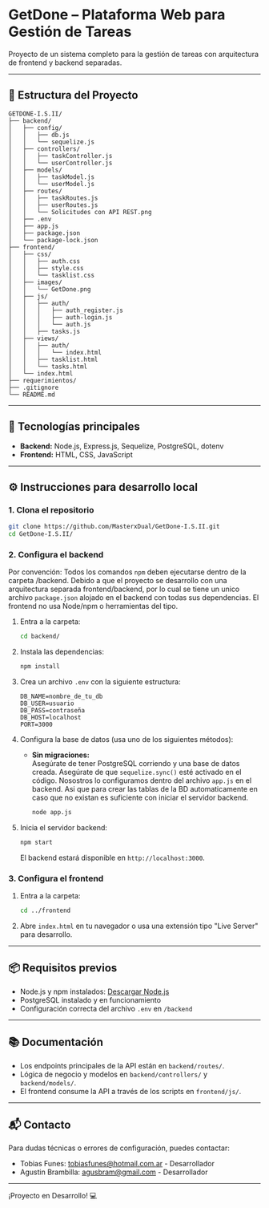 # GetDone – Plataforma Web para Gestión de Tareas

Proyecto de un sistema completo para la gestión de tareas con arquitectura de frontend y backend separadas.

---

## 📁 Estructura del Proyecto

```
GETDONE-I.S.II/
├── backend/
│   ├── config/
│   │   ├── db.js
│   │   └── sequelize.js
│   ├── controllers/
│   │   ├── taskController.js
│   │   └── userController.js
│   ├── models/
│   │   ├── taskModel.js
│   │   └── userModel.js
│   ├── routes/
│   │   ├── taskRoutes.js
│   │   ├── userRoutes.js
│   │   └── Solicitudes con API REST.png
│   ├── .env
│   ├── app.js
│   ├── package.json
│   └── package-lock.json
├── frontend/
│   ├── css/
│   │   ├── auth.css
│   │   ├── style.css
│   │   └── tasklist.css
│   ├── images/
│   │   └── GetDone.png
│   ├── js/
│   │   ├── auth/
│   │   │   ├── auth_register.js
│   │   │   ├── auth-login.js
│   │   │   └── auth.js
│   │   ├── tasks.js
│   ├── views/
│   │   ├── auth/
│   │   │   └── index.html
│   │   ├── tasklist.html
│   │   └── tasks.html
│   └── index.html
├── requerimientos/
├── .gitignore
└── README.md
```

---

## 🚀 Tecnologías principales

- **Backend:** Node.js, Express.js, Sequelize, PostgreSQL, dotenv
- **Frontend:** HTML, CSS, JavaScript

---

## ⚙️ Instrucciones para desarrollo local

### 1. Clona el repositorio

```bash
git clone https://github.com/MasterxDual/GetDone-I.S.II.git
cd GetDone-I.S.II/
```

### 2. Configura el backend

Por convención: Todos los comandos `npm` deben ejecutarse dentro de la carpeta /backend. Debido a que el proyecto se desarrollo con una arquitectura separada frontend/backend, por lo cual se tiene un unico archivo `package.json` alojado en el backend con todas sus dependencias. El frontend no usa Node/npm o herramientas del tipo.

1. Entra a la carpeta:
    ```bash
    cd backend/
    ```
2. Instala las dependencias:
    ```bash
    npm install
    ```
3. Crea un archivo `.env` con la siguiente estructura:
    ```env
    DB_NAME=nombre_de_tu_db
    DB_USER=usuario
    DB_PASS=contraseña
    DB_HOST=localhost
    PORT=3000
    ```
4. Configura la base de datos (usa uno de los siguientes métodos):

    - **Sin migraciones:**  
    Asegúrate de tener PostgreSQL corriendo y una base de datos creada.
    Asegúrate de que `sequelize.sync()` esté activado en el código. Nosostros lo configuramos dentro del archivo `app.js` en el backend. Asi que para crear las tablas de la BD automaticamente en caso que no existan es suficiente con iniciar el servidor backend.
      ```bash
      node app.js
      ```
    <!-- - **Con migraciones:**  
      ```bash
      npx sequelize-cli db:migrate
      ``` -->

5. Inicia el servidor backend:
    ```bash
    npm start
    ```
    El backend estará disponible en `http://localhost:3000`.

### 3. Configura el frontend

1. Entra a la carpeta:
    ```bash
    cd ../frontend
    ```
2. Abre `index.html` en tu navegador o usa una extensión tipo "Live Server" para desarrollo.

---

## 📦 Requisitos previos

- Node.js y npm instalados: [Descargar Node.js](https://nodejs.org/)
- PostgreSQL instalado y en funcionamiento
- Configuración correcta del archivo `.env` en `/backend`

---

## 📚 Documentación

- Los endpoints principales de la API están en `backend/routes/`.
- Lógica de negocio y modelos en `backend/controllers/` y `backend/models/`.
- El frontend consume la API a través de los scripts en `frontend/js/`.

---

## 📬 Contacto

Para dudas técnicas o errores de configuración, puedes contactar:
- Tobias Funes: tobiasfunes@hotmail.com.ar - Desarrollador
- Agustin Brambilla: agusbram@gmail.com - Desarrollador

---

¡Proyecto en Desarrollo! 💻